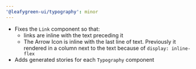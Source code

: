 ```yaml
---
'@leafygreen-ui/typography': minor
---
```


- Fixes the `Link` component so that:
  - links are inline with the text preceding it
  - The Arrow Icon is inline with the last line of text. Previously it rendered in a column next to the text because of `display: inline-flex`
- Adds generated stories for each `Typography` component
